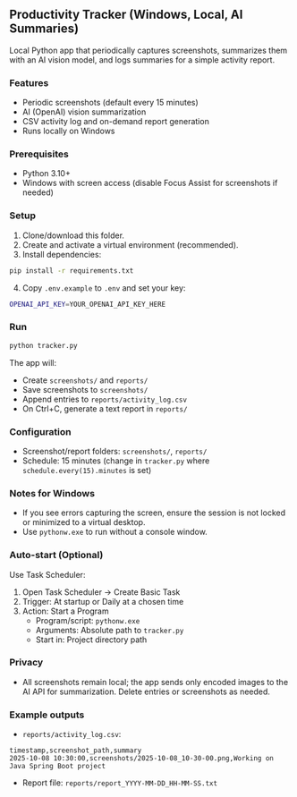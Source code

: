 ## Productivity Tracker (Windows, Local, AI Summaries)

Local Python app that periodically captures screenshots, summarizes them with an AI vision model, and logs summaries for a simple activity report.

### Features
- Periodic screenshots (default every 15 minutes)
- AI (OpenAI) vision summarization
- CSV activity log and on-demand report generation
- Runs locally on Windows

### Prerequisites
- Python 3.10+
- Windows with screen access (disable Focus Assist for screenshots if needed)

### Setup
1. Clone/download this folder.
2. Create and activate a virtual environment (recommended).
3. Install dependencies:
```bash
pip install -r requirements.txt
```
4. Copy `.env.example` to `.env` and set your key:
```bash
OPENAI_API_KEY=YOUR_OPENAI_API_KEY_HERE
```

### Run
```bash
python tracker.py
```
The app will:
- Create `screenshots/` and `reports/`
- Save screenshots to `screenshots/`
- Append entries to `reports/activity_log.csv`
- On Ctrl+C, generate a text report in `reports/`

### Configuration
- Screenshot/report folders: `screenshots/`, `reports/`
- Schedule: 15 minutes (change in `tracker.py` where `schedule.every(15).minutes` is set)

### Notes for Windows
- If you see errors capturing the screen, ensure the session is not locked or minimized to a virtual desktop.
- Use `pythonw.exe` to run without a console window.

### Auto-start (Optional)
Use Task Scheduler:
1. Open Task Scheduler → Create Basic Task
2. Trigger: At startup or Daily at a chosen time
3. Action: Start a Program
   - Program/script: `pythonw.exe`
   - Arguments: Absolute path to `tracker.py`
   - Start in: Project directory path

### Privacy
- All screenshots remain local; the app sends only encoded images to the AI API for summarization. Delete entries or screenshots as needed.

### Example outputs
- `reports/activity_log.csv`:
```
timestamp,screenshot_path,summary
2025-10-08 10:30:00,screenshots/2025-10-08_10-30-00.png,Working on Java Spring Boot project
```
- Report file: `reports/report_YYYY-MM-DD_HH-MM-SS.txt`



